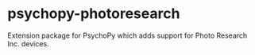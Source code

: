 # psychopy-photoresearch
Extension package for PsychoPy which adds support for Photo Research Inc. devices.
